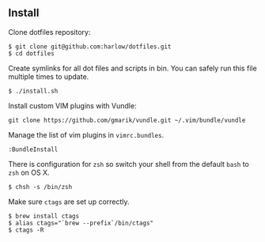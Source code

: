 Install
-------

Clone dotfiles repository:

    $ git clone git@github.com:harlow/dotfiles.git
    $ cd dotfiles

Create symlinks for all dot files and scripts in bin. You can safely run this
file multiple times to update.

    $ ./install.sh

Install custom VIM plugins with Vundle:

    git clone https://github.com/gmarik/vundle.git ~/.vim/bundle/vundle

Manage the list of vim plugins in `vimrc.bundles`.

    :BundleInstall

There is configuration for `zsh` so switch your shell from the default `bash`
to `zsh` on OS X.

    $ chsh -s /bin/zsh

Make sure `ctags` are set up correctly.

    $ brew install ctags
    $ alias ctags="`brew --prefix`/bin/ctags"
    $ ctags -R
